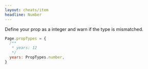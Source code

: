 ```yaml
---
layout: cheats/item
headline: Number
---
```


Define your prop as a integer and warn if the type is mismatched.

```js
Page.propTypes = {
  /**
   * years: 12
   */
  years: PropTypes.number,
}
```
